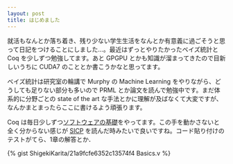 ```yaml
---
layout: post
title: はじめました
---
```


就活もなんとか落ち着き、残り少ない学生生活をなんとか有意義に過ごそうと思って日記をつけることにしました...。最近はずっとやりたかったベイズ統計と Coq を少しずつ勉強してます。あと GPGPU とかも知識が溜まってきたので目新しいうちに CUDA7 のこととか書こうかなと思ってます。

ベイズ統計は研究室の輪講で Murphy の Machine Learning をやりながら、どうしても足りない部分も多いので PRML とか論文を読んで勉強中です。まだ体系的に分野ごとの state of the art な手法とかに理解が及ばなくて大変ですが、なんかまとまったらここに書けるよう頑張ります。

Coq は毎日少しずつ[ソフトウェアの基礎](http://proofcafe.org/sf/)をやってます。この手を動かさないと全く分からない感じが [SICP](http://sicp.iijlab.net/fulltext/) を読んだ時みたいで良いですね。コード貼り付けのテストがてら、1章の解答とか．

{% gist ShigekiKarita/21a9fcfe6352c13574f4 Basics.v %}

<!-- {% highlight coq %} -->
<!-- {% include Basics.v %} -->
<!-- {% endhighlight %} -->
